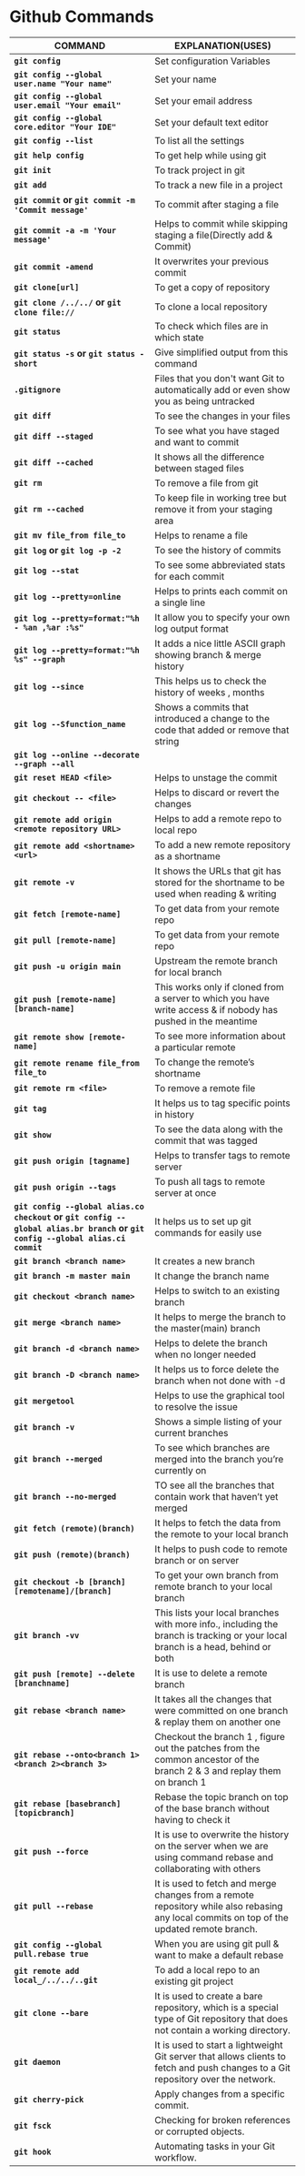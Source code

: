 # Github Commands
| **COMMAND** | **EXPLANATION(USES)** |
| --- | --- |
| **`git config`** | Set configuration Variables |
| **`git config --global user.name "Your name"`** | Set your name |
| **`git config --global user.email "Your email"`** | Set your email address |
| **`git config --global core.editor "Your IDE"`** | Set your default text editor |
| **`git config --list`** | To list all the settings |
| **`git help config`** | To get help while using git |
| **`git init`** | To track project in git |
| **`git add`** | To track a new file in a project |
| **`git commit` or `git commit -m 'Commit message'`** | To commit after staging a file |
| **`git commit -a -m 'Your message'`** | Helps to commit while skipping staging a file(Directly add & Commit)  |
| **`git commit -amend`** | It overwrites your previous commit |
| **`git clone[url]`** | To get a copy of repository |
| **`git clone /../../` or `git clone file://`** | To clone a local repository |
| **`git status`** | To check which files are in which state |
| **`git status -s` or `git status -short`** | Give simplified output from this command |
| **`.gitignore`** | Files that you don't want Git to automatically add or even show you as being untracked |
| **`git diff`** | To see the changes in your files |
| **`git diff --staged`** | To see what you have staged and want to commit |
| **`git diff --cached`** | It shows all the difference between staged files |
| **`git rm`**  | To remove a file from git |
| **`git rm --cached`** | To keep file in working tree but remove it from your staging area |
| **`git mv file_from file_to`** | Helps to rename a file |
| **`git log` or `git log -p -2`** | To see the history of commits |
| **`git log --stat`** | To see some abbreviated stats for each commit |
| **`git log --pretty=online`** | Helps to prints each commit on a single line |
| **`git log --pretty=format:"%h - %an ,%ar :%s"`** | It allow you to specify your own log output format |
| **`git log --pretty=format:"%h %s" --graph`** | It adds a nice little ASCII graph showing branch & merge history |
| **`git log --since`** | This helps us to check the history of weeks , months |
| **`git log --Sfunction_name`** | Shows a commits that introduced a change to the code that added or remove that string |
| **`git log --online --decorate --graph --all`** |  |
| **`git reset HEAD <file>`** | Helps to unstage the commit |
| **`git checkout -- <file>`** | Helps to discard or revert the changes  |
| **`git remote add origin <remote repository URL>`** | Helps to add a remote repo to local repo |
| **`git remote add <shortname> <url>`** | To add a new remote repository as a shortname |
| **`git remote -v`** | It shows the URLs that git has stored for the shortname to be used when reading & writing |
| **`git fetch [remote-name]`** | To get data from your remote repo |
| **`git pull [remote-name]`** | To get data from your remote repo |
| **`git push -u origin main`** | Upstream the remote branch for local branch |
| **`git push [remote-name][branch-name]`** | This works only if cloned from a server to which you have write access & if nobody has pushed in the meantime  |
| **`git remote show [remote-name]`**  | To see more information about a particular remote |
| **`git remote rename file_from file_to`** | To change the remote’s shortname  |
| **`git remote rm <file>`** | To remove a remote file  |
| **`git tag`** | It helps us to tag specific points in history |
| **`git show`** | To see the data along with the commit that was tagged  |
| **`git push origin [tagname]`** | Helps to  transfer tags to remote server |
| **`git push origin --tags`** | To push all tags to remote server at once |
| **`git config --global alias.co checkout` or `git config --global alias.br branch` or  `git config --global alias.ci commit`** | It helps us to set up git commands for easily use  |
| **`git branch <branch name>`** | It creates a new branch |
| **`git branch -m master main`** | It change the branch name |
| **`git checkout <branch name>`** | Helps to switch to an existing branch |
| **`git merge <branch name>`**  | It helps to merge the branch to the master(main) branch |
| **`git branch -d <branch name>`**  | Helps to delete the branch when no longer needed |
| **`git branch -D <branch name>`** | It helps us to force delete the branch when not done with -d |
| **`git mergetool`**  | Helps to use the graphical tool to resolve the issue |
| **`git branch -v`** | Shows  a simple listing of your current branches |
| **`git branch --merged`** | To see which branches are merged into the branch you’re currently on |
| **`git branch --no-merged`** | TO see all the branches that contain work that haven’t yet merged |
| **`git fetch (remote)(branch)`** | It helps to fetch the data from the remote to your local branch |
| **`git push (remote)(branch)`** | It helps to push code to remote branch or on server |
| **`git checkout -b [branch][remotename]/[branch]`**  | To get your own branch from remote branch to your local branch |
| **`git branch -vv`**  | This lists your local branches with more info., including the branch is tracking or your local branch is a head, behind or both |
| **`git push [remote] --delete [branchname]`**  | It is use to delete a remote branch  |
| **`git rebase <branch name>`** | It takes all the changes that were committed on one branch & replay them on another one |
| **`git rebase --onto<branch 1><branch 2><branch 3>`** | Checkout the branch 1 , figure out the patches from the common ancestor of the branch 2 & 3 and replay them on branch 1 |
| **`git rebase [basebranch][topicbranch]`** | Rebase the topic branch on top of the base branch without having to check it |
| **`git push --force`** | It is use to overwrite the history on the server when we are using command rebase and collaborating with others |
| **`git pull --rebase`** | It is used to fetch and merge changes from a remote repository while also rebasing any local commits on top of the updated remote branch. |
| **`git config --global pull.rebase true`** | When you are using git pull  & want to make a default  rebase |
| **`git remote add local_/../../..git`**  | To add a local repo to an existing git project |
| **`git clone --bare`**  | It is used to create a bare repository, which is a special type of Git repository that does not contain a working directory. |
| **`git daemon`** | It is used to start a lightweight Git server that allows clients to fetch and push changes to a Git repository over the network. |
| **`git cherry-pick`** | Apply changes from a specific commit. |
| **`git fsck`** | Checking for broken references or corrupted objects. |
| **`git hook`** | Automating tasks in your Git workflow. |

